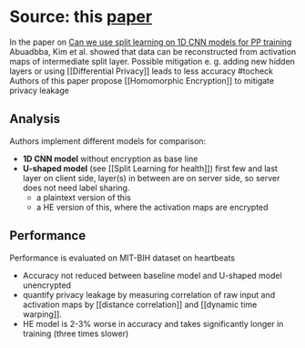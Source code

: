 # Source: this [paper](https://arxiv.org/pdf/2301.08778.pdf)

In the paper on [Can we use split learning on 1D CNN models for PP training](https://arxiv.org/pdf/2003.12365.pdf) Abuadbba, Kim et al. showed that data can be reconstructed from activation maps of intermediate split layer.
Possible mitigation e. g. adding new hidden layers or using [[Differential Privacy]] leads to less accuracy #tocheck
Authors of this paper propose [[Homomorphic Encryption]] to mitigate privacy leakage


## Analysis
Authors implement different models for comparison:
- **1D CNN model** without encryption as base line
- **U-shaped model** (see [[Split Learning for health]]) first few and last layer on client side, layer(s) in between are on server side, so server does not need label sharing.
	- a plaintext version of this
	- a HE version of this, where the activation maps are encrypted

## Performance
Performance is evaluated on MIT-BIH dataset on heartbeats
- Accuracy not reduced between baseline model and U-shaped model unencrypted
- quantify privacy leakage by measuring correlation of raw input and activation maps by [[distance correlation]] and [[dynamic time warping]].
- HE model is 2-3% worse in accuracy and takes significantly longer in training (three times slower)